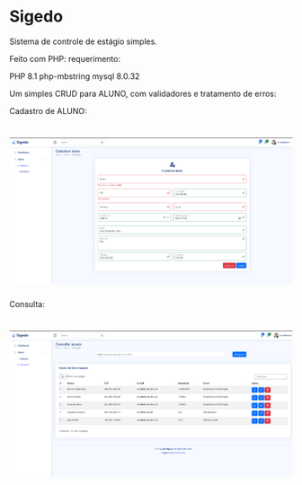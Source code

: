 # Sigedo

Sistema de controle de estágio simples. 

Feito com PHP:
requerimento:

PHP 8.1
php-mbstring
mysql 8.0.32


Um simples CRUD para ALUNO, com validadores e tratamento de erros:

Cadastro de ALUNO:

<h1 align="center">
<img src="https://github.com/Alzemand/sigedo/blob/master/assets/img/1.png" width="700"> 
</h1>


Consulta:
<h1 align="center">
<img src="https://github.com/Alzemand/sigedo/blob/master/assets/img/2.png" width="700"> 
</h1>




